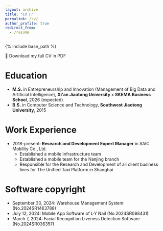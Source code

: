 ```yaml
---
layout: archive
title: "CV 🤵"
permalink: /cv/
author_profile: true
redirect_from:
  - /resume
---
```


{% include base_path %}

📄 Download my full CV in PDF

Education
======
* **M.S.** in Entrepreneurship and Innovation (Management of Big Data and Artificial Intelligence), **Xi'an Jiaotong University** x **SKEMA Business School**, 2026 (expected)
* **B.S.** in Computer Science and Technology, **Southwest Jiaotong University**, 2015

Work Experience
======
* 2018-present: **Research and Development Expert Manager** in SAIC Mobility Co., Ltd.
  * Established a mobile infrastructure team
  * Established a mobile team for the Nanjing branch
  * Responsible for the Research and Development of all client business lines for The Unified Taxi Platform in Shanghai

Software copyright
======
*  September 30, 2024: Warehouse Management System (No.2024SR1463788)
*  July 12, 2024: Mobile App Software of L·Y Nail (No.2024SR098431)
*  March 7, 2024: Facial Recognition Liveness Detection Software (No.2024SR036357)
